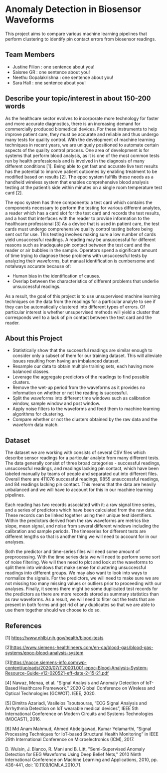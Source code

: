 # Anomaly Detection in Biosensor Waveforms 

This project aims to compare various machine learning pipelines that perform clustering to identify pin contact errors from biosensor readings. 

## Team Members

- Justine Filion : one sentence about you!
- Saisree GR : one sentence about you!
- Neethu Gopalakrishna : one sentence about you!
- Sara Hall : one sentence about you!

## Describe your topic/interest in about 150-200 words

As the healthcare sector evolves to incorporate more technology for faster and more accurate diagnostics, there is an increasing demand for commercially produced biomedical devices. For these instruments to help improve patient care, they must be accurate and reliable and thus undergo many tests for quality control. With the development of machine learning techniques in recent years, we are uniquely positioned to automate certain aspects of the quality control process.
One area of development is for systems that perform blood analysis, as it is one of the most common tests run by health professionals and is involved in the diagnosis of many different conditions [1]. Being able to get fast and accurate live test results has the potential to improve patient outcomes by enabling treatment to be modified based on results [2]. The epoc system fulfills these needs as a handheld wireless system that enables comprehensive blood analysis testing at the patient’s side within minutes on a single room temperature test card [2].

The epoc system has three components: a test card which contains the components necessary to perform the testing for various different analytes, a reader which has a card slot for the test card and records the test results, and a host that interfaces with the reader to provide information to the healthcare professional [3] As a device that is used in patient care, the test cards must undergo comprehensive quality control testing before being sent out for use. This testing involves making sure a low number of cards yield unsuccessful readings. A reading may be unsuccessful for different reasons such as inadequate pin contact between the test card and the reader or air bubbles in the sample. Operators spend a significant amount of time trying to diagnose these problems with unsuccessful tests by analyzing their waveforms, but manual identification is cumbersome and notalways accurate because of:

- Human bias in the identification of causes.
- Overlap between the characteristics of different problems that underlie unsuccessful readings.

As a result, the goal of this project is to use unsupervised machine learning techniques on the data from the readings for a particular analyte to see if they can be automatically clustered into different types of errors. Of particular interest is whether unsupervised methods will yield a cluster that corresponds well to a lack of pin contact between the test card and the reader.

## About this Project

- Statistically show that the successful readings are similar enough to consider only a subset of them for our training dataset. This will alleviate issues resulting from having an imbalanced dataset. 
- Resample our data to obtain multiple training sets, each having more balanced classes.
- Leverage the aggregate predictors of the readings to find possible clusters.
- Remove the wet-up period from the waveforms as it provides no information on whether or not the reading is successful. 
- Split the waveforms into different time windows such as calibration window, sample window and post window. 
- Apply noise filters to the waveforms and feed them to machine learning algorithms for clustering.
- Compare whether or not the clusters obtained by the raw data and the waveform data match.


## Dataset

The dataset we are working with consists of several CSV files which describe sensor readings for a particular analyte from many different tests. The data generally consist of three broad categories - successful readings, unsuccessful readings, and readings lacking pin contact, which have been labeled manually by teams of people and separated out into different files. Overall there are 411076 successful readings,  9855 unsuccessful readings, and 84 readings lacking pin contact. This means that the data are heavily unbalanced and we will have to account for this in our machine learning pipelines. 

Each reading has two records associated with it: a raw signal time series, and a series of predictors which have been calculated from the raw data. These records can be linked together using their unique test identifiers. Within the predictors derived from the raw waveforms are metrics like slope, mean signal, and noise from several different windows including the calibration and sample periods. The timeseries for different tests are different lengths so that is another thing we will need to account for in our analyses. 

Both the predictor and time-series files will need some amount of preprocessing. With the time series data we will need to perform some sort of noise filtering. We will then need to plot and look at the waveforms to split them into windows that make sense for clustering unsuccessful readings into different groups. We may also want to look into ways to normalize the signals. For the predictors, we will need to make sure we are not missing too many missing values or outliers prior to proceeding with our analyses. Finally, it seems there might be some duplicated test records for the predictors as there are more records stored as summary statistics than as raw waveforms. As a result, we will need to filter out the tests that are present in both forms and get rid of any duplicates so that we are able to use them together should we choose to do so. 


## References 

[1] https://www.nhlbi.nih.gov/health/blood-tests

[2]https://www.siemens-healthineers.com/en-ca/blood-gas/blood-gas-systems/epoc-blood-analysis-system

[3]https://nacce.siemens-info.com/wp-content/uploads/2020/07/T20001.001-epoc-Blood-Analysis-System-Resource-Guide-v12-020521-eff-date-2-15-21.pdf

[4] Nawaz, Menaa, et al. "Signal Analysis and Anomaly Detection of IoT-Based Healthcare Framework." 2020 Global Conference on Wireless and Optical Technologies (GCWOT). IEEE, 2020.

[5] Dimitra Azariadi, Vasileios Tsoutsouras, “ECG Signal Analysis and Arrhythmia Detection on IoT wearable medical devices”, IEEE 5th International Conference on Modern Circuits and Systems Technologies (MOCAST), 2016.

[6] Md Anam Mahmud, Ahmed Abdelgawad, Kumar Yelamarthi, “Signal Processing Techniques for IoT-based Structural Health Monitoring” in IEEE 29th International Conference on Microelectronics (ICM), 2017.

D. Wulsin, J. Blanco, R. Mani and B. Litt, "Semi-Supervised Anomaly Detection for EEG Waveforms Using Deep Belief Nets," 2010 Ninth International Conference on Machine Learning and Applications, 2010, pp. 436-441, doi: 10.1109/ICMLA.2010.71.


